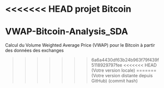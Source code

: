 <<<<<<< HEAD
projet Bitcoin
=======
# VWAP-Bitcoin-Analysis_SDA
Calcul du Volume Weighted Average Price (VWAP) pour le Bitcoin à partir des données des exchanges
>>>>>>> 6a6a4430df63b24b963f79f439f5118929797fee
<<<<<<< HEAD
(Votre version locale)
=======
(Votre version distante depuis GitHub)
>>>>>> (commit hash)
